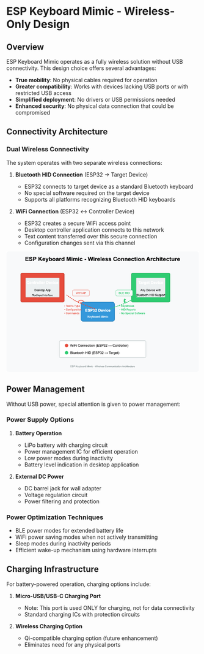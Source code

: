 # ESP Keyboard Mimic - Wireless-Only Design

## Overview

ESP Keyboard Mimic operates as a fully wireless solution without USB connectivity. This design choice offers several advantages:

- **True mobility**: No physical cables required for operation
- **Greater compatibility**: Works with devices lacking USB ports or with restricted USB access
- **Simplified deployment**: No drivers or USB permissions needed
- **Enhanced security**: No physical data connection that could be compromised

## Connectivity Architecture

### Dual Wireless Connectivity

The system operates with two separate wireless connections:

1. **Bluetooth HID Connection** (ESP32 → Target Device)
   - ESP32 connects to target device as a standard Bluetooth keyboard
   - No special software required on the target device
   - Supports all platforms recognizing Bluetooth HID keyboards

2. **WiFi Connection** (ESP32 ↔ Controller Device)
   - ESP32 creates a secure WiFi access point
   - Desktop controller application connects to this network
   - Text content transferred over this secure connection
   - Configuration changes sent via this channel

![Wireless Connection Diagram](diagrams/wireless-connections.png)

## Power Management

Without USB power, special attention is given to power management:

### Power Supply Options

1. **Battery Operation**
   - LiPo battery with charging circuit
   - Power management IC for efficient operation
   - Low power modes during inactivity
   - Battery level indication in desktop application

2. **External DC Power**
   - DC barrel jack for wall adapter
   - Voltage regulation circuit
   - Power filtering and protection

### Power Optimization Techniques

- BLE power modes for extended battery life
- WiFi power saving modes when not actively transmitting
- Sleep modes during inactivity periods
- Efficient wake-up mechanism using hardware interrupts

## Charging Infrastructure

For battery-powered operation, charging options include:

1. **Micro-USB/USB-C Charging Port**
   - Note: This port is used ONLY for charging, not for data connectivity
   - Standard charging ICs with protection circuits

2. **Wireless Charging Option**
   - Qi-compatible charging option (future enhancement)
   - Eliminates need for any physical ports
